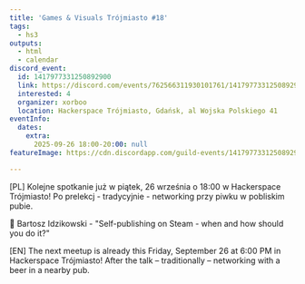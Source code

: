 ```yaml
---
title: 'Games & Visuals Trójmiasto #18'
tags:
  - hs3
outputs:
  - html
  - calendar
discord_event:
  id: 1417977331250892900
  link: https://discord.com/events/762566311930101761/1417977331250892900
  interested: 4
  organizer: xorboo
  location: Hackerspace Trójmiasto, Gdańsk, al Wojska Polskiego 41
eventInfo:
  dates:
    extra:
      2025-09-26 18:00-20:00: null
featureImage: https://cdn.discordapp.com/guild-events/1417977331250892900/840ccb9463077541a4bd201c5639d7c1.png?size=1024

---
```


[PL]
Kolejne spotkanie już w piątek, 26 września o 18:00 w Hackerspace Trójmiasto!
Po prelekcj - tradycyjnie - networking przy piwku w pobliskim pubie.

💬 Bartosz Idzikowski - "Self-publishing on Steam - when and how should you do it?"


[EN]
The next meetup is already this Friday, September 26 at 6:00 PM in Hackerspace Trójmiasto!
After the talk – traditionally – networking with a beer in a nearby pub.

